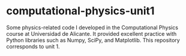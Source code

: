 # computational-physics-unit1
Some physics-related code I developed in the Computational Physics course at Universidad de Alicante. It provided excellent practice with Python libraries such as Numpy, SciPy, and Matplotlib. This repository corresponds to unit 1.
